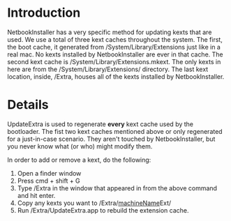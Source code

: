 # Introduction #

NetbookInstaller has a very specific method for updating kexts that are used. We use a total of three kext caches throughout the system. The first, the boot cache, it generated from /System/Library/Extensions just like in a real mac. No kexts installed by NetbookInstaller are ever in that cache. The second kext cache is /System/Library/Extensions.mkext. The only kexts in here are from the /System/Library/Extensions/ directory. The last  kext location, inside, /Extra, houses all of the kexts installed by NetbookInstaller.


# Details #

UpdateExtra is used to regenerate **every** kext cache used by the bootloader. The fist two kext caches mentioned above or only regenerated for a just-in-case scenario. They aren't touched by NetbookInstaller, but you never know what (or who) might modify them.

In order to add or remove a kext, do the following:
  1. Open a finder window
  1. Press cmd + shift + G
  1. Type /Extra in the window that appeared in from the above command and hit enter.
  1. Copy any kexts you want to /Extra/[machineName](machineName.md)Ext/
  1. Run /Extra/UpdateExtra.app to rebuild the extension cache.